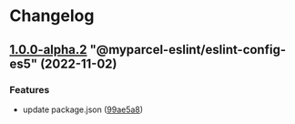 # Changelog

<!-- MONODEPLOY:BELOW -->

## [1.0.0-alpha.2](https://github/myparcelnl/eslint/compare/@myparcel-eslint/eslint-config-es5@1.0.0-alpha.0...@myparcel-eslint/eslint-config-es5@1.0.0-alpha.2) "@myparcel-eslint/eslint-config-es5" (2022-11-02)


### Features

* update package.json ([99ae5a8](https://github/myparcelnl/eslint/commit/99ae5a866389101f92e0b7ea077306d9dabb44e4))


